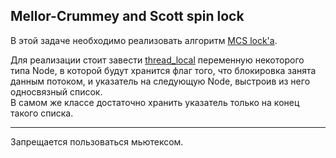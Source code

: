 ## Mellor-Crummey and Scott spin lock

В этой задаче необходимо реализовать алгоритм [MCS lock'а](https://lwn.net/Articles/590243/).  

Для реализации стоит завести [thread_local](https://en.cppreference.com/w/cpp/language/storage_duration) переменную некоторого типа Node, в которой будут хранится флаг того, что блокировка занята данным потоком, и указатель на следующую Node, выстроив из него односвязный список.  
В самом же классе достаточно хранить указатель только на конец такого списка.

---

Запрещается пользоваться мьютексом.
